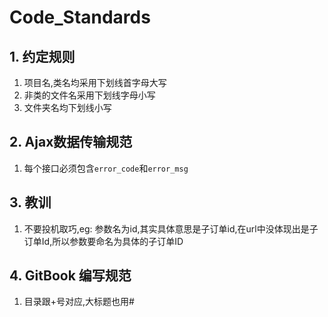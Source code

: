# Code_Standards

## 1. 约定规则

1. 项目名,类名均采用下划线首字母大写
2. 非类的文件名采用下划线字母小写
3. 文件夹名均下划线小写

## 2. Ajax数据传输规范

1. 每个接口必须包含`error_code`和`error_msg`

## 3. 教训

1. 不要投机取巧,eg: 参数名为id,其实具体意思是子订单id,在url中没体现出是子订单Id,所以参数要命名为具体的子订单ID

## 4. GitBook 编写规范

1. 目录跟+号对应,大标题也用#
